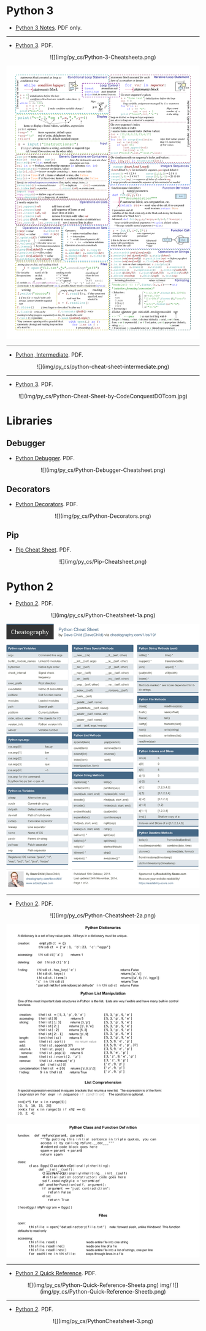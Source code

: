 # Python 3

- [Python 3 Notes](pdf/Python_Notes.pdf). PDF only.

---

- [Python 3](pdf/Python-3-Cheatsheet.pdf). PDF.

<center>
![](img/py_cs/Python-3-Cheatsheeta.png)

![](img/py_cs/Python-3-Cheatsheetb.png)
</center>

---

- [Python, Intermediate](pdf/python-cheat-sheet-intermediate.pdf). PDF.

<center>
![](img/py_cs/python-cheat-sheet-intermediate.png)
</center>

---

- [Python 3](pdf/Python-Cheat-Sheet-by-CodeConquestDOTcom.pdf). PDF.

<center>
![](img/py_cs/Python-Cheat-Sheet-by-CodeConquestDOTcom.jpg)
</center>

# Libraries

## Debugger

- [Python Debugger](pdf/Python-Debugger-Cheatsheet.pdf). PDF.

<center>
![](img/py_cs/Python-Debugger-Cheatsheet.png)
</center>

## Decorators

- [Python Decorators](pdf/Python-Decorators.pdf). PDF.

<center>
![](img/py_cs/Python-Decorators.png)
</center>

## Pip

- [Pip Cheat Sheet](pdf/Pip-Cheatsheet.pdf). PDF.

<center>
![](img/py_cs/Pip-Cheatsheet.png)
</center>

# Python 2

- [Python 2](pdf/Python-Cheatsheet-1.pdf). PDF.

<center>
![](img/py_cs/Python-Cheatsheet-1a.png)

![](img/py_cs/Python-Cheatsheet-1a.png)
</center>

---

- [Python 2](pdf/Python-Cheatsheet-2.pdf). PDF.
   
<center>
![](img/py_cs/Python-Cheatsheet-2a.png)

![](img/py_cs/Python-Cheatsheet-2b.png)

![](img/py_cs/Python-Cheatsheet-2c.png)
</center>

---

- [Python 2 Quick Reference](pdf/Python-Quick-Reference'Sheet.pdf). PDF.

<center>
![](img/py_cs/Python-Quick-Reference-Sheeta.png)
img/
![](img/py_cs/Python-Quick-Reference-Sheetb.png)
</center>

---

- [Python 2](pdf/PythonCheatsheet-3.pdf). PDF.

<center>
![](img/py_cs/PythonCheatsheet-3.png)
</center>
